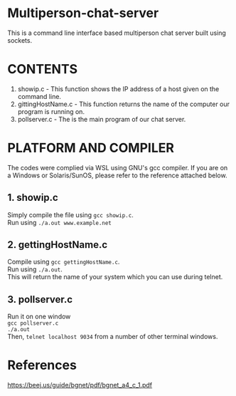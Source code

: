 # Multiperson-chat-server
This is a command line interface based multiperson chat server built using sockets.
# CONTENTS
1. showip.c - This function shows the IP address of a host given on the command line.
2. gittingHostName.c - This function returns the name of the computer our program is running on.
3. pollserver.c - The is the main program of our chat server.
# PLATFORM AND COMPILER
The codes were complied via WSL using GNU's gcc compiler. If you are on a Windows or Solaris/SunOS, please refer to the reference attached below.
## 1. showip.c
Simply compile the file using ```gcc showip.c```.<br/>
Run using ```./a.out www.example.net```
## 2. gettingHostName.c
Compile using ```gcc gettingHostName.c```.<br/>
Run using ```./a.out```.<br/>
This will return the name of your system which you can use during telnet.
## 3. pollserver.c
Run it on one window<br/>
```gcc pollserver.c```<br/>
```./a.out```<br/>
Then, ```telnet localhost 9034``` from a number of other terminal windows.<br/>
# References
<a>https://beej.us/guide/bgnet/pdf/bgnet_a4_c_1.pdf
